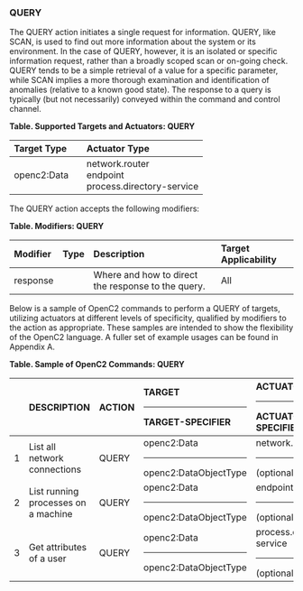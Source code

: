 ### QUERY
The QUERY action initiates a single request for information.
QUERY, like SCAN, is used to find out more information about the system or its environment.  In the case of QUERY, however, it is an isolated or specific information request, rather than a broadly scoped scan or on-going check.  QUERY tends to be a simple retrieval of a value for a specific parameter, while SCAN implies a more thorough examination and identification of anomalies (relative to a known good state).   The response to a query is typically (but not necessarily) conveyed within the command and control channel.

**Table. Supported Targets and Actuators: QUERY**

| Target Type |  | Actuator Type | 
| :--- | :--- | :--- | 
| openc2:Data |  | network.router<br>endpoint<br>process.directory-service | 

The QUERY action accepts the following modifiers:

**Table. Modifiers: QUERY**

| Modifier | Type | Description | Target Applicability | 
| :--- | :--- | :--- | :--- | 
| response |  | Where and how to direct the response to the query. | All | 

Below is a sample of OpenC2 commands to perform a QUERY of targets, utilizing actuators at different levels of specificity, qualified by modifiers to the action as appropriate. These samples are intended to show the flexibility of the OpenC2 language. A fuller set of example usages can be found in Appendix A.

**Table. Sample of OpenC2 Commands: QUERY**

|  | DESCRIPTION | ACTION | TARGET<hr>TARGET-SPECIFIER | ACTUATOR<hr>ACTUATOR-SPECIFIER | MODIFIER | 
| :--- | :--- | :--- | :--- | :--- | :--- | 
| 1 | List all network connections | QUERY | openc2:Data<hr>openc2:DataObjectType | network.router<hr>(optional) | response | 
| 2 | List running processes on a machine | QUERY | openc2:Data<hr>openc2:DataObjectType | endpoint<hr>(optional) | response | 
| 3 | Get attributes of a user | QUERY | openc2:Data<hr>openc2:DataObjectType | process.directory-service<hr>(optional) | response | 
